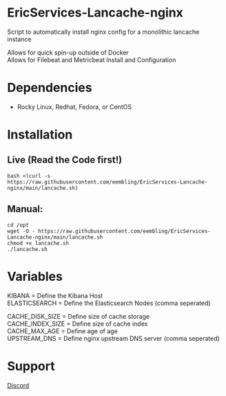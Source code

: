 # EricServices-Lancache-nginx


Script to automatically install nginx config for a monolithic lancache instance  

Allows for quick spin-up outside of Docker  
Allows for Filebeat and Metricbeat Install and Configuration  

# Dependencies  
- Rocky Linux, Redhat, Fedora, or CentOS

# Installation  
## Live (Read the Code first!)  
    bash <(curl -s https://raw.githubusercontent.com/eembling/EricServices-Lancache-nginx/main/lancache.sh)  

## Manual:  
    cd /opt  
    wget -O - https://raw.githubusercontent.com/eembling/EricServices-Lancache-nginx/main/lancache.sh
    chmod +x lancache.sh
    ./lancache.sh  

# Variables 
KIBANA = Define the Kibana Host  
ELASTICSEARCH = Define the Elasticsearch Nodes (comma seperated)     

CACHE_DISK_SIZE = Define size of cache storage  
CACHE_INDEX_SIZE = Define size of cache index  
CACHE_MAX_AGE = Define age of age  
UPSTREAM_DNS = Define nginx upstream DNS server (comma seperated)    

# Support
[Discord](https://discord.gg/8nKBgURRbW)
